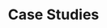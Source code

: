 ---
title: Case Studies
excerpt: This is the Case Studies archive excerpt.
topics: [ ]

seo_title: Case Studies by Paul Shryock

content_type: archive
layout: case-studies
body_class: [
	archive,
	case-studies
]
---